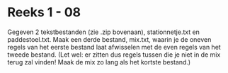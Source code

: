 # Reeks 1 - 08
Gegeven 2 tekstbestanden (zie .zip bovenaan), stationnetje.txt en paddestoel.txt. Maak een derde bestand, mix.txt, 
waarin je de oneven regels van het eerste bestand laat afwisselen met de even regels van het tweede bestand. 
(Let wel: er zitten dus regels tussen die je niet in de mix terug zal vinden! Maak de mix zo lang als het 
kortste bestand.)